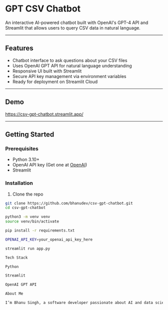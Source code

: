# GPT CSV Chatbot

An interactive AI-powered chatbot built with OpenAI's GPT-4 API and Streamlit that allows users to query CSV data in natural language.

---

## Features

- Chatbot interface to ask questions about your CSV files
- Uses OpenAI GPT API for natural language understanding
- Responsive UI built with Streamlit
- Secure API key management via environment variables
- Ready for deployment on Streamlit Cloud

---

## Demo

https://csv-gpt-chatbot.streamlit.app/

---

## Getting Started

### Prerequisites

- Python 3.10+
- OpenAI API key (Get one at [OpenAI](https://platform.openai.com/account/api-keys))
- Streamlit

### Installation

1. Clone the repo

```bash
git clone https://github.com/bhanudev/csv-gpt-chatbot.git
cd csv-gpt-chatbot

python3 -m venv venv
source venv/bin/activate

pip install -r requirements.txt

OPENAI_API_KEY=your_openai_api_key_here

streamlit run app.py

Tech Stack

Python

Streamlit

OpenAI GPT API

About Me

I’m Bhanu Singh, a software developer passionate about AI and data science. This chatbot project demonstrates my skills in AI, API integration, and frontend development.

